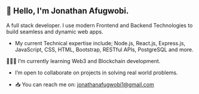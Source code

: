 ## 👋 Hello, I'm Jonathan Afugwobi.

A full stack developer. I use modern Frontend and Backend Technologies to build seamless and dynamic web apps.

- My current Technical expertise include; Node.js, React.js, Express.js, JavaScript, CSS, HTML, Bootstrap, RESTful APIs, PostgreSQL and more. 

👨🏻‍💻 I’m currently learning Web3 and Blockchain development.

-  I’m open to collaborate on projects in solving real world problems.
  
- 📥 You can reach me on: jonathanafugwobi1@gmail.com

<!---
Dopetwist/Dopetwist is a ✨ special ✨ repository because its `README.md` (this file) appears on your GitHub profile.
You can click the Preview link to take a look at your changes.
--->
